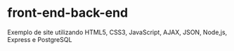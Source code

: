 # front-end-back-end
Exemplo de site utilizando HTML5, CSS3, JavaScript, AJAX, JSON, Node,js, Express e PostgreSQL
